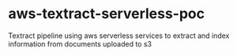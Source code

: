 # aws-textract-serverless-poc
Textract pipeline using aws serverless services to extract and index information from documents uploaded to s3
